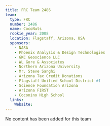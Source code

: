 ```yaml
---
title: FRC Team 2486
team:
  type: FRC
  number: 2486
  name: CocoNuts
  rookie_year: 2008
  location: Flagstaff, Arizona, USA
  sponsors:
    - NASA
    - Phoenix Analysis & Design Technologies
    - GKC Geoscience LLC
    - WL Gore & Associates
    - Northern Arizona University
    - Mr. Steve Sanghi
    - Arizona Tax Credit Donations
    - Flagstaff Unified School District #1
    - Science Foundation Arizona
    - Arizona FIRST
    - Coconino High School
  links:
    Website: 
---
```

No content has been added for this team